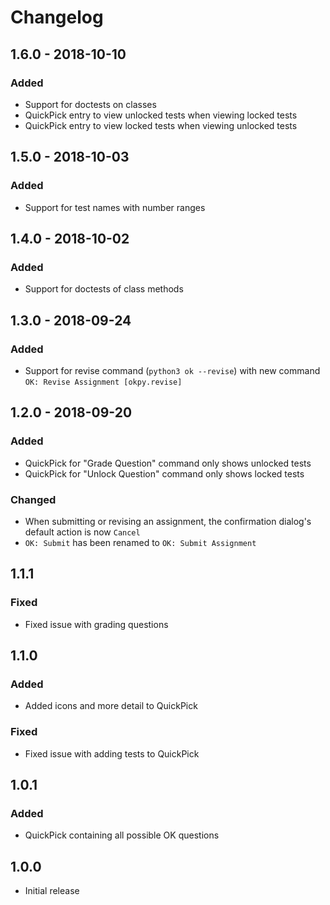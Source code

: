 # Changelog

## 1.6.0 - 2018-10-10
### Added
- Support for doctests on classes
- QuickPick entry to view unlocked tests when viewing locked tests
- QuickPick entry to view locked tests when viewing unlocked tests

## 1.5.0 - 2018-10-03
### Added
- Support for test names with number ranges

## 1.4.0 - 2018-10-02
### Added
- Support for doctests of class methods

## 1.3.0 - 2018-09-24
### Added
- Support for revise command (`python3 ok --revise`) with new command `OK: Revise Assignment [okpy.revise]`

## 1.2.0 - 2018-09-20
### Added
- QuickPick for "Grade Question" command only shows unlocked tests
- QuickPick for "Unlock Question" command only shows locked tests 
### Changed
- When submitting or revising an assignment, the confirmation dialog's default action is now `Cancel`
- `OK: Submit` has been renamed to `OK: Submit Assignment`

## 1.1.1
### Fixed
- Fixed issue with grading questions

## 1.1.0
### Added
- Added icons and more detail to QuickPick
### Fixed
- Fixed issue with adding tests to QuickPick

## 1.0.1
### Added
- QuickPick containing all possible OK questions

## 1.0.0

- Initial release